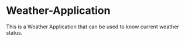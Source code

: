 # Weather-Application
This is a Weather Application that can be used to know current weather status.
